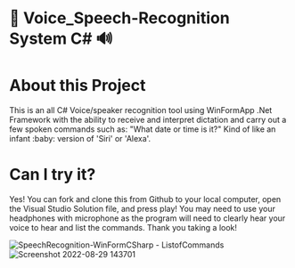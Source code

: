 # :microphone: Voice_Speech-Recognition System C# :loud_sound: 

<h1> About this Project </h1>
This is an all C# Voice/speaker recognition tool using WinFormApp .Net Framework with the ability to receive and interpret dictation and carry out a 
few spoken commands such as: "What date or time is it?" Kind of like an infant :baby: version of 'Siri' or 'Alexa'. 

<h1> Can I try it? </h1>

Yes! You can fork and clone this from Github to your local computer, open the Visual Studio Solution file, and press play! You may need to use your headphones with microphone as 
the program will need to clearly hear your voice to hear and list the commands. Thank you taking a look! 


![SpeechRecognition-WinFormCSharp - ListofCommands](https://user-images.githubusercontent.com/107009879/187273568-4f748062-407b-4802-a866-f383d6c5b968.png)
![Screenshot 2022-08-29 143701](https://user-images.githubusercontent.com/107009879/187273803-db81ef4d-ffef-4145-b885-1e092be3c4b0.png)

